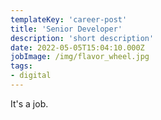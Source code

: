 ```yaml
---
templateKey: 'career-post'
title: 'Senior Developer'
description: 'short description'
date: 2022-05-05T15:04:10.000Z
jobImage: /img/flavor_wheel.jpg
tags:
- digital
---
```


It's a job.